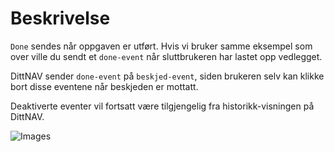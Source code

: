 # Beskrivelse

`Done` sendes når oppgaven er utført. Hvis vi bruker samme eksempel som over ville du sendt et `done-event` når sluttbrukeren har lastet opp vedlegget.

DittNAV sender `done-event` på `beskjed-event`, siden brukeren selv kan klikke bort disse eventene når beskjeden er mottatt.

Deaktiverte eventer vil fortsatt være tilgjengelig fra historikk-visningen på DittNAV.

![Images](https://github.com/navikt/brukernotifikasjon-docs/docs/assets/Historikk.png)
